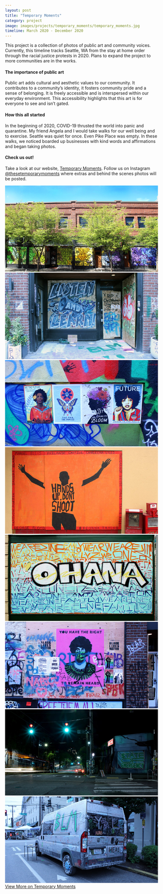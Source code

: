 ```yaml
---
layout: post
title: "Temporary Moments"
category: project
image: images/projects/temporary_moments/temporary_moments.jpg
timeline: March 2020 - December 2020
---
```


This project is a collection of photos of public art and community voices. Currently, this timeline tracks Seattle, WA from the stay at home order through the racial justice protests in 2020. Plans to expand the project to more communities are in the works.

<!-- more -->

#### The importance of public art
Public art adds cultural and aesthetic values to our community. It contributes to a community’s identity, it fosters community pride and a sense of belonging. It is freely accessible and is interspersed within our everyday environment. This accessibility highlights that this art is for everyone to see and isn’t gated. 

#### How this all started
In the beginning of 2020, COVID-19 thrusted the world into panic and quarantine. My friend Angela and I would take walks for our well being and to exercise. Seattle was quiet for once. Even Pike Place was empty. In these walks, we noticed boarded up businesses with kind words and affirmations and began taking photos.

#### Check us out!
Take a look at our website, [Temporary Moments](https://www.temporarymoments.com/). Follow us on Instagram [@thesetemporarymoments](https://www.instagram.com/thesetemporarymoments/) where extras and behind the scenes photos will be posted. 

<div class="gallery">
    <div>
        <div class="image fit">
            <a href="https://www.temporarymoments.com/"><img src="/images/projects/temporary_moments/slide01.jpg" alt="" /></a>
        </div>
    </div>
    <div>
        <div class="image fit">
            <a href="https://www.temporarymoments.com/"><img src="/images/projects/temporary_moments/slide02.jpg" alt="" /></a>
        </div>
    </div>
    <div>
        <div class="image fit">
            <a href="https://www.temporarymoments.com/"><img src="/images/projects/temporary_moments/slide03.jpg" alt="" /></a>
        </div>
    </div>
    <div>
        <div class="image fit">
            <a href="https://www.temporarymoments.com/"><img src="/images/projects/temporary_moments/slide04.jpg" alt="" /></a>
        </div>
    </div>
    <div>
        <div class="image fit">
            <a href="https://www.temporarymoments.com/"><img src="/images/projects/temporary_moments/slide05.jpg" alt="" /></a>
        </div>
    </div>
    <div>
        <div class="image fit">
            <a href="https://www.temporarymoments.com/"><img src="/images/projects/temporary_moments/slide06.jpg" alt="" /></a>
        </div>
    </div>
    <div>
        <div class="image fit">
            <a href="https://www.temporarymoments.com/"><img src="/images/projects/temporary_moments/slide07.jpg" alt="" /></a>
        </div>
    </div>
    <div>
        <div class="image fit">
            <a href="https://www.temporarymoments.com/"><img src="/images/projects/temporary_moments/slide08.jpg" alt="" /></a>
        </div>
    </div>
</div>

<div class="align-center">
    <a href="https://www.temporarymoments.com/" class="button special">View More on Temporary Moments</a>
</div>